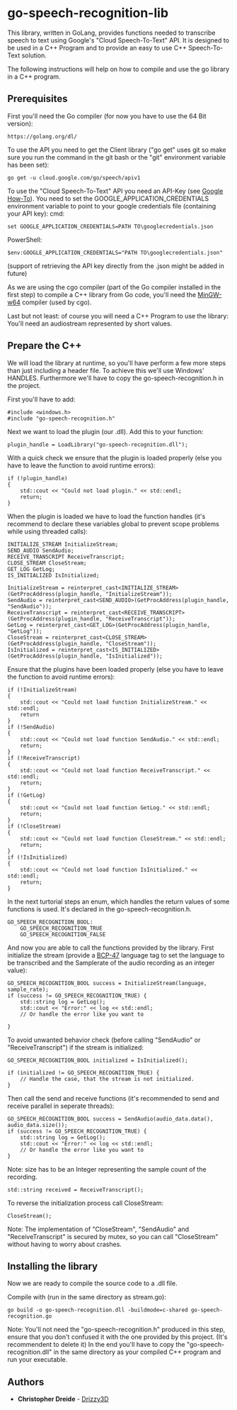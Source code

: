 # go-speech-recognition-lib

This library, written in GoLang, provides functions needed to transcribe speech to text using Google's "Cloud Speech-To-Text" API.
It is designed to be used in a C++ Program and to provide an easy to use C++ Speech-To-Text solution.
	 


The following instructions will help on how to compile and use the go library in a C++ program.

## Prerequisites
	
First you'll need the Go compiler (for now you have to use the 64 Bit version):
```
https://golang.org/dl/
```

To use the API you need to get the Client library ("go get" uses git so make sure you run the command in the git bash or the "git" environment variable has been set):
```
go get -u cloud.google.com/go/speech/apiv1
```
	
To use the "Cloud Speech-To-Text" API you need an API-Key (see [Google How-To](https://cloud.google.com/speech-to-text/docs/quickstart-client-libraries#before-you-begin)).
You need to set the GOOGLE_APPLICATION_CREDENTIALS environment variable to point to your google credentials file (containing your API key):	
cmd:
```
set GOOGLE_APPLICATION_CREDENTIALS=PATH TO\googlecredentials.json
```
PowerShell:
```
$env:GOOGLE_APPLICATION_CREDENTIALS="PATH TO\googlecredentials.json"
```
(support of retrieving the API key directly from the .json might be added in future)

As we are using the cgo compiler (part of the Go compiler installed in the first step) to compile a C++ library  from Go code,
you'll need the [MinGW-w64](https://mingw-w64.org/doku.php/download) compiler (used by cgo).

	
Last but not least: of course you will need a C++ Program to use the library:
You'll need an audiostream represented by short values.
	
	
## Prepare the C++

We will load the library at runtime, so you'll have perform a few more steps than just including a header file.
To achieve this we'll use Windows' HANDLES.
Furthermore we'll have to copy the go-speech-recognition.h in the project.
	
First you'll have to add:
```
#include <windows.h>
#include "go-speech-recognition.h"
```
	
Next we want to load the plugin (our .dll). Add this to your function:
```
plugin_handle = LoadLibrary("go-speech-recognition.dll");
```
	
With a quick check we ensure that the plugin is loaded properly (else you have to leave the function to avoid runtime errors):
```
if (!plugin_handle)
{
	std::cout << "Could not load plugin." << std::endl;
	return;
}
```
	
When the plugin is loaded we have to load the function handles (it's recommend to declare these variables global to prevent scope problems while using threaded calls):

```
INITIALIZE_STREAM InitializeStream;
SEND_AUDIO SendAudio;
RECEIVE_TRANSCRIPT ReceiveTranscript;
CLOSE_STREAM CloseStream;
GET_LOG GetLog;
IS_INITIALIZED IsInitialized;
```					

```
InitializeStream = reinterpret_cast<INITIALIZE_STREAM>(GetProcAddress(plugin_handle, "InitializeStream"));
SendAudio = reinterpret_cast<SEND_AUDIO>(GetProcAddress(plugin_handle, "SendAudio"));
ReceiveTranscript = reinterpret_cast<RECEIVE_TRANSCRIPT>(GetProcAddress(plugin_handle, "ReceiveTranscript"));
GetLog = reinterpret_cast<GET_LOG>(GetProcAddress(plugin_handle, "GetLog"));
CloseStream = reinterpret_cast<CLOSE_STREAM>(GetProcAddress(plugin_handle, "CloseStream"));
IsInitialized = reinterpret_cast<IS_INITIALIZED>(GetProcAddress(plugin_handle, "IsInitialized"));
```					
	
Ensure that the plugins have been loaded properly (else you have to leave the function to avoid runtime errors):
```	
if (!InitializeStream)
{
	std::cout << "Could not load function InitializeStream." << std::endl;
	return
}
if (!SendAudio)
{
	std::cout << "Could not load function SendAudio." << std::endl;
	return;
}
if (!ReceiveTranscript)
{
	std::cout << "Could not load function ReceiveTranscript." << std::endl;
	return;
}
if (!GetLog)
{
	std::cout << "Could not load function GetLog." << std::endl;
	return;
}
if (!CloseStream)
{
	std::cout << "Could not load function CloseStream." << std::endl;
	return;
}
if (!IsInitialized)
{
	std::cout << "Could not load function IsInitialized." << std::endl;
	return;
}
```
	
In the next turtorial steps an enum, which handles the return values of some functions is used.
It's declared in the go-speech-recognition.h.
```
GO_SPEECH_RECOGNITION_BOOL:
	GO_SPEECH_RECOGNITION_TRUE
	GO_SPEECH_RECOGNITION_FALSE
```
	
	
	
	
And now you are able to call the functions provided by the library.
First initialize the stream (provide a [BCP-47](https://www.rfc-editor.org/rfc/bcp/bcp47.txt) language tag to set the language to be transcribed and the Samplerate of the audio recording as an integer value):
```
GO_SPEECH_RECOGNITION_BOOL success = InitializeStream(language, sample_rate);
if (success != GO_SPEECH_RECOGNITION_TRUE) {
	std::string log = GetLog();
	std::cout << "Error:" << log << std::endl;
	// Or handle the error like you want to

}
```


To avoid unwanted behavior check (before calling "SendAudio" or "ReceiveTranscript") if the stream is initialized:
```
GO_SPEECH_RECOGNITION_BOOL initialized = IsInitialized();

if (initialized != GO_SPEECH_RECOGNITION_TRUE) {
	// Handle the case, that the stream is not initialized.
}
```

Then call the send and receive functions (it's recommended to send and receive parallel in seperate threads):
```
GO_SPEECH_RECOGNITION_BOOL success = SendAudio(audio_data.data(), audio_data.size());
if (success != GO_SPEECH_RECOGNITION_TRUE) {
	std::string log = GetLog();
	std::cout << "Error:" << log << std::endl;
	// Or handle the error like you want to
}
```
Note: size has to be an Integer representing the sample count of the recording.

```
std::string received = ReceiveTranscript();
```


To reverse the initialization process call CloseStream:
```
CloseStream();
```
Note: The implementation of "CloseStream", "SendAudio" and "ReceiveTranscript" is secured by mutex, so you can call "CloseStream" without having to worry about crashes.

	
## Installing the library

Now we are ready to compile the source code to a .dll file.
	
Compile with (run in the same directory as stream.go): 
```
go build -o go-speech-recognition.dll -buildmode=c-shared go-speech-recognition.go
```
Note: 	You'll not need the "go-speech-recognition.h" produced in this step, ensure that you don't confused it with the one provided by this project.
	(It's recommendent to delete it)
In the end you'll have to copy the "go-speech-recognition.dll" in the same directory as your compiled C++ program and run your executable.	
		

## Authors

* **Christopher Dreide** - [Drizzy3D](https://github.com/Drizzy3D)

